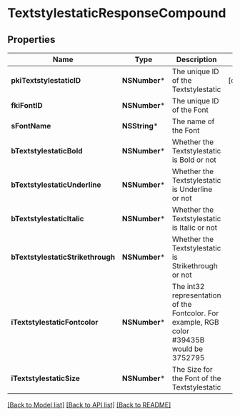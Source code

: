 # TextstylestaticResponseCompound

## Properties
Name | Type | Description | Notes
------------ | ------------- | ------------- | -------------
**pkiTextstylestaticID** | **NSNumber*** | The unique ID of the Textstylestatic | [optional] 
**fkiFontID** | **NSNumber*** | The unique ID of the Font | 
**sFontName** | **NSString*** | The name of the Font | 
**bTextstylestaticBold** | **NSNumber*** | Whether the Textstylestatic is Bold or not | 
**bTextstylestaticUnderline** | **NSNumber*** | Whether the Textstylestatic is Underline or not | 
**bTextstylestaticItalic** | **NSNumber*** | Whether the Textstylestatic is Italic or not | 
**bTextstylestaticStrikethrough** | **NSNumber*** | Whether the Textstylestatic is Strikethrough or not | 
**iTextstylestaticFontcolor** | **NSNumber*** | The int32 representation of the Fontcolor. For example, RGB color #39435B would be 3752795 | 
**iTextstylestaticSize** | **NSNumber*** | The Size for the Font of the Textstylestatic | 

[[Back to Model list]](../README.md#documentation-for-models) [[Back to API list]](../README.md#documentation-for-api-endpoints) [[Back to README]](../README.md)


